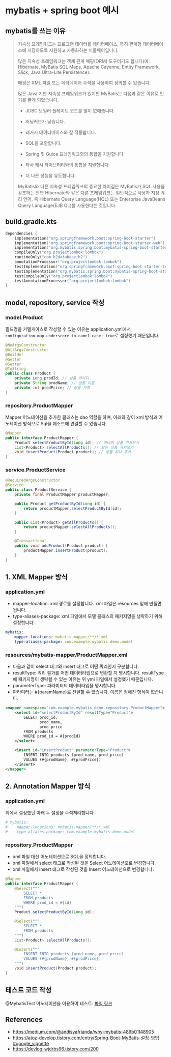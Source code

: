 # mybatis + spring boot 예시

## mybatis를 쓰는 이유
<blockquote>
지속성 프레임워크는 프로그램 데이터를 데이터베이스, 특히 관계형 데이터베이스에 저장하도록 지원하고 자동화하는 미들웨어입니다.

많은 지속성 프레임워크는 객체 관계 매핑(ORM) 도구이기도 합니다(예: Hibernate, MyBatis SQL Maps, Apache Cayenne, Entity Framework, Slick, Java Ultra-Lite Persistence).

매핑은 XML 파일 또는 메타데이터 주석을 사용하여 정의할 수 있습니다.

많은 Java 기반 지속성 프레임워크가 있지만 MyBatis는 다음과 같은 이유로 인기를 끌게 되었습니다.

- JDBC 보일러 플레이트 코드를 많이 없애줍니다.

- 러닝커브가 낮습니다.

- 레거시 데이터베이스와 잘 작동합니다.

- SQL을 포함합니다.

- Spring 및 Guice 프레임워크와의 통합을 지원합니다.

- 타사 캐시 라이브러리와의 통합을 지원합니다.

- 더 나은 성능을 유도합니다.

MyBatis와 다른 지속성 프레임워크의 중요한 차이점은 MyBatis가 SQL 사용을 강조하는 반면 Hibernate와 같은 다른 프레임워크는 일반적으로 사용자 지정 쿼리 언어, 즉 Hibernate Query Language(HQL) 또는 Enterprise JavaBeans Query Language(EJB QL)를 사용한다는 것입니다.
</blockquote>

## build.gradle.kts
```kts
dependencies {
	implementation("org.springframework.boot:spring-boot-starter")
	implementation("org.springframework.boot:spring-boot-starter-web")
	implementation("org.mybatis.spring.boot:mybatis-spring-boot-starter:3.0.2")
	compileOnly("org.projectlombok:lombok")
	runtimeOnly("com.h2database:h2")
	annotationProcessor("org.projectlombok:lombok")
	testImplementation("org.springframework.boot:spring-boot-starter-test")
	testImplementation("org.mybatis.spring.boot:mybatis-spring-boot-starter-test:3.0.2")
	testCompileOnly("org.projectlombok:lombok")
	testAnnotationProcessor("org.projectlombok:lombok")
}
```

## model, repository, service 작성

### model.Product
필드명을 카멜케이스로 작성할 수 있는 이유는 application.yml에서 `configuration.map-underscore-to-camel-case: true`로 설정했기 때문입니다.
```java
@NoArgsConstructor
@AllArgsConstructor
@Builder
@Getter
@Setter
@ToString
public class Product {
    private Long prodId; // 상품 아이디
    private String prodName; // 상품 이름
    private int prodPrice; // 상품 가격
}
```

### repository.ProductMapper
Mapper 어노테이션을 추가한 클래스는 dao 역할을 하며, 아래와 같이 xml 방식과 어노테이션 방식으로 Sql을 메소드에 연결할 수 있습니다.
```java
@Mapper
public interface ProductMapper {
    Product selectProductById(Long id); // 하나의 상품 가져오기
    List<Product> selectAllProducts(); // 모든 상품 가져오기
    void insertProduct(Product product); // 상품 하나 추가
}
```

### service.ProductService
```java
@RequiredArgsConstructor
@Service
public class ProductService {
    private final ProductMapper productMapper;

    public Product getProductById(Long id) {
        return productMapper.selectProductById(id);
    }

    public List<Product> getAllProducts() {
        return productMapper.selectAllProducts();
    }

    @Transactional
    public void addProduct(Product product) {
        productMapper.insertProduct(product);
    }
}
```

## 1. XML Mapper 방식

### application.yml
- mapper-location: xml 경로를 설정합니다. xml 파일은 resources 밑에 만들면 됩니다.  
- type-aliases-package: xml 파일에서 모델 클래스의 패키지명을 생략하기 위해 설정합니다.
```yml
mybatis:
    mapper-locations: mybatis-mapper/**/*.xml
    type-aliases-package: com.example.mybatis.demo.model
```

### resources/mybatis-mapper/ProductMapper.xml
- 다음과 같이 select 태그와 insert 태그로 어떤 쿼리인지 구분합니다.
- resultType: 쿼리 결과를 어떤 데이터타입으로 변환할 지 명시합니다. resultType에 패키지명이 생략될 수 있는 이유는 위 yml 파일에서 설정했기 때문입니다.
- parameterType: 파라미터의 데이터타입을 명시합니다.
- 파라미터는 #{paramName}로 전달할 수 있습니다. 이름은 정해진 형식이 없습니다.
```xml
<mapper namespace="com.example.mybatis.demo.repository.ProductMapper">
    <select id="selectProductById" resultType="Product">
        SELECT prod_id,
               prod_name,
               prod_price
        FROM products
        WHERE prod_id = #{prodId}
    </select>

    <insert id="insertProduct" parameterType="Product">
        INSERT INTO products (prod_name, prod_price)
        VALUES (#{prodName}, #{prodPrice})
    </insert>
</mapper>
```

## 2. Annotation Mapper 방식 
### application.yml
위에서 설정했던 아래 두 설정을 주석처리합니다.  
```yml
# mybatis:
#    mapper-locations: mybatis-mapper/**/*.xml
#    type-aliases-package: com.example.mybatis.demo.model
```

### repository.ProductMapper
- xml 파일 대신 어노테이션으로 SQL을 정의합니다.
- xml 파일에서 select 태그로 작성된 것을 Select 어노테이션으로 변경합니다.
- xml 파일에서 insert 태그로 작성된 것을 Insert 어노테이션으로 변경합니다.
```java
@Mapper
public interface ProductMapper {
    @Select("""
        SELECT *
        FROM products
        WHERE prod_id = #{id}
    """)
    Product selectProductById(Long id);

    @Select("""
        SELECT *
        FROM products
    """)
    List<Product> selectAllProducts();

    @Insert("""
        INSERT INTO products (prod_name, prod_price)
        VALUES (#{prodName}, #{prodPrice})
    """)
    void insertProduct(Product product);
}

```

## 테스트 코드 작성
@MybatisTest 어노테이션을 이용하여 테스트: [파일 링크](https://github.com/chunghee-hwang/mybatis-springboot-example/blob/main/src/test/java/com/example/mybatis/demo/ProductServiceTest.java)

## References
- https://medium.com/@andisyafrianda/why-mybatis-489b01f48905
- https://atoz-develop.tistory.com/entry/Spring-Boot-MyBatis-설정-방법#google_vignette
- https://devlog-wjdrbs96.tistory.com/200
